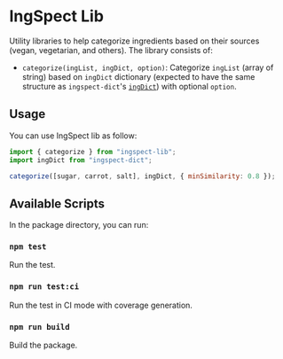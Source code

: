 # IngSpect Lib

Utility libraries to help categorize ingredients based on their sources (vegan, vegetarian, and others). The library consists of:

- `categorize(ingList, ingDict, option)`: Categorize `ingList` (array of string) based on `ingDict` dictionary (expected to have the same structure as `ingspect-dict`'s [`ingDict`](../ingspect-dict/README.md)) with optional `option`.

## Usage

You can use IngSpect lib as follow:

```javascript
import { categorize } from "ingspect-lib";
import ingDict from "ingspect-dict";

categorize([sugar, carrot, salt], ingDict, { minSimilarity: 0.8 });
```

## Available Scripts

In the package directory, you can run:

### `npm test`

Run the test.

### `npm run test:ci`

Run the test in CI mode with coverage generation.

### `npm run build`

Build the package.
